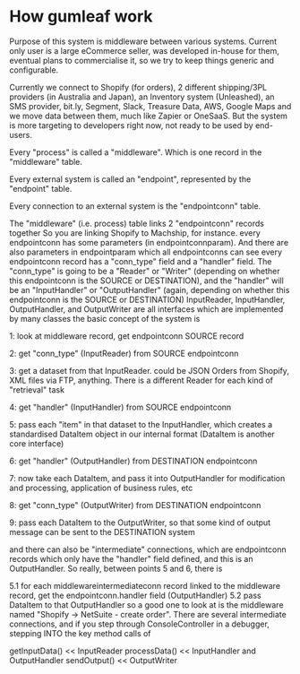 # How gumleaf work
Purpose of this system is middleware between various systems.  Current only user is a large eCommerce seller, was developed in-house for them, eventual plans to commercialise it, so we try to keep things generic and configurable.

Currently we connect to Shopify (for orders), 2 different shipping/3PL providers (in Australia and Japan), an Inventory system (Unleashed), an SMS provider, bit.ly, Segment, Slack, Treasure Data, AWS, Google Maps
and we move data between them, much like Zapier or OneSaaS.  But the system is more targeting to developers right now, not ready to be used by end-users.

Every "process" is called a "middleware".  Which is one record in the "middleware" table.

Every external system is called an "endpoint", represented by the "endpoint" table.

Every connection to an external system is the "endpointconn" table.

The "middleware" (i.e. process) table links 2 "endpointconn" records together
So you are linking Shopify to Machship, for instance.
every endpointconn has some parameters (in endpointconnparam).  And there are also parameters in endpointparam which all endpointconns can see
every endpointconn record has a "conn_type" field and a "handler" field.  The "conn_type" is going to be a "Reader" or "Writer" (depending on whether this endpointconn is the SOURCE or DESTINATION), and the "handler" will be an "InputHandler" or "OutputHandler" (again, depending on whether this endpointconn is the SOURCE or DESTINATION)
InputReader, InputHandler, OutputHandler, and OutputWriter are all interfaces which are implemented by many classes
the basic concept of the system is

1: look at middleware record, get endpointconn SOURCE record

2: get "conn_type" (InputReader) from SOURCE endpointconn

3: get a dataset from that InputReader.  could be JSON Orders from Shopify, XML files via FTP, anything.  There is a different Reader for each kind of "retrieval" task

4: get "handler" (InputHandler) from SOURCE endpointconn

5: pass each "item" in that dataset to the InputHandler, which creates a standardised DataItem object in our internal format (DataItem is another core interface)

6: get "handler" (OutputHandler) from DESTINATION endpointconn

7: now take each DataItem, and pass it into OutputHandler for modification and processing, application of business rules, etc

8: get "conn_type" (OutputWriter) from DESTINATION endpointconn

9: pass each DataItem to the OutputWriter, so that some kind of output message can be sent to the DESTINATION system

and there can also be "intermediate" connections, which are endpointconn records which only have the "handler" field defined, and this is an OutputHandler.  So really, between points 5 and 6, there is

5.1 for each middlewareintermediateconn record linked to the middleware record, get the endpointconn.handler field (OutputHandler)
5.2 pass DataItem to that OutputHandler
so a good one to look at is the middleware named "Shopify -> NetSuite - create order".  There are several intermediate connections, and if you step through ConsoleController in a debugger, stepping INTO the key method calls of 

getInputData() << InputReader
processData()  << InputHandler and OutputHandler
sendOutput()  << OutputWriter